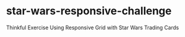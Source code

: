 # star-wars-responsive-challenge
Thinkful Exercise Using Responsive Grid with Star Wars Trading Cards 
